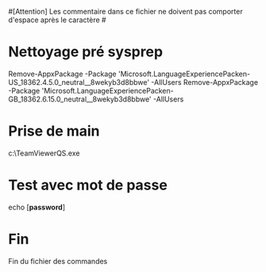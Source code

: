#[Attention] Les commentaire dans ce fichier ne doivent pas comporter d'espace après le caractère #
# Nettoyage pré sysprep
Remove-AppxPackage -Package 'Microsoft.LanguageExperiencePacken-US_18362.4.5.0_neutral__8wekyb3d8bbwe' -AllUsers
Remove-AppxPackage -Package 'Microsoft.LanguageExperiencePacken-GB_18362.6.15.0_neutral__8wekyb3d8bbwe' -AllUsers
# Prise de main
c:\TeamViewerQS.exe
# Test avec mot de passe
echo [**password**]
# Fin
Fin du fichier des commandes

